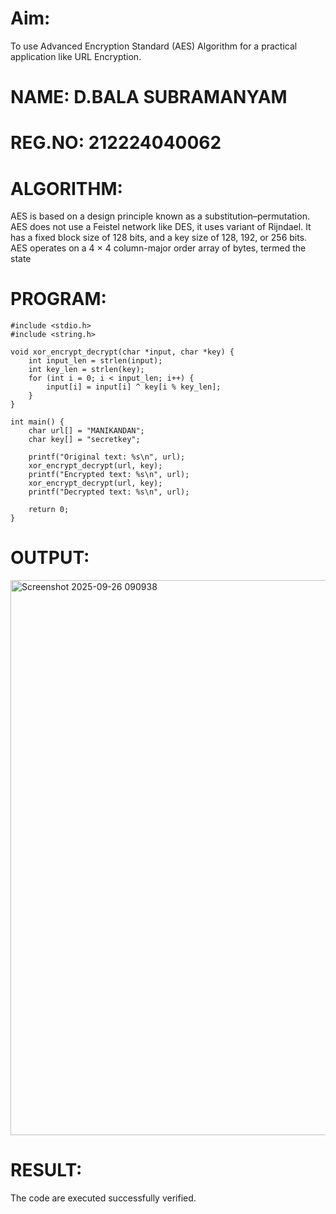 # Aim:
To use Advanced Encryption Standard (AES) Algorithm for a practical application like URL Encryption.
# NAME: D.BALA SUBRAMANYAM
# REG.NO: 212224040062
# ALGORITHM:
AES is based on a design principle known as a substitution–permutation.
AES does not use a Feistel network like DES, it uses variant of Rijndael.
It has a fixed block size of 128 bits, and a key size of 128, 192, or 256 bits.
AES operates on a 4 × 4 column-major order array of bytes, termed the state
# PROGRAM:
~~~
#include <stdio.h>
#include <string.h>

void xor_encrypt_decrypt(char *input, char *key) {
    int input_len = strlen(input);
    int key_len = strlen(key);
    for (int i = 0; i < input_len; i++) {
        input[i] = input[i] ^ key[i % key_len];
    }
}

int main() {
    char url[] = "MANIKANDAN";
    char key[] = "secretkey";
    
    printf("Original text: %s\n", url);
    xor_encrypt_decrypt(url, key);
    printf("Encrypted text: %s\n", url);
    xor_encrypt_decrypt(url, key);
    printf("Decrypted text: %s\n", url);

    return 0;
}
~~~
# OUTPUT:
<img width="1736" height="888" alt="Screenshot 2025-09-26 090938" src="https://github.com/user-attachments/assets/81dc2a27-fae9-4372-a5ff-b30411b76fb0" />

# RESULT:
The code are executed successfully verified.

